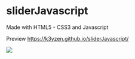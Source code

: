 # sliderJavascript

Made with HTML5 - CSS3 and Javascript

Preview https://k3yzen.github.io/sliderJavascript/

![](https://res.cloudinary.com/keyzen/image/upload/v1614036428/previewSlider_q1tjmk.png)
